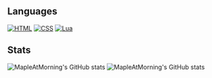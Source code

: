 ## Languages
[![HTML](https://img.shields.io/badge/-HTML-d63d0f?style=for-the-badge&logo=HTML5&logoColor=white)](https://html.com/)
[![CSS](https://img.shields.io/badge/-CSS-1572B6?style=for-the-badge&logo=CSS3&logoColor=white)](https://www.w3schools.com/css/)
[![Lua](https://img.shields.io/badge/-Lua-210db8?style=for-the-badge&logo=Lua&logoColor=white)](https://www.lua.org/)

## Stats
![MapleAtMorning's GitHub stats](https://github-readme-stats.vercel.app/api?username=MapleAtMorning&show_icons=true&count_private=true&theme=dracula)
![MapleAtMorning's GitHub stats](https://github-readme-stats.vercel.app/api/top-langs/?username=MapleAtMorning&show_icons=true&count_private=true&theme=dracula)
